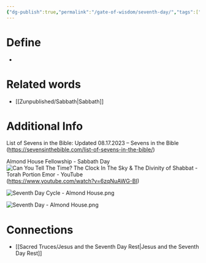 ```yaml
---
{"dg-publish":true,"permalink":"/gate-of-wisdom/seventh-day/","tags":["#GateWisdom","#Sabbath","S","D"]}
---
```


# Define
- 

# Related words
- [[Zunpublished/Sabbath\|Sabbath]]

# Additional Info

List of Sevens in the Bible: Updated 08.17.2023 – Sevens in the Bible (https://sevensinthebible.com/list-of-sevens-in-the-bible/)

Almond House Fellowship - Sabbath Day ![Can You Tell The Time? The Clock In The Sky & The Divinity of Shabbat - Torah Portion Emor - YouTube](https://img.youtube.com/vi/6zqNuAWG-BI/maxresdefault.jpg) (https://www.youtube.com/watch?v=6zqNuAWG-BI)

![Seventh Day Cycle - Almond House.png](/img/user/Assets/attachments/Seventh%20Day%20Cycle%20-%20Almond%20House.png)

![Seventh Day - Almond House.png](/img/user/Assets/attachments/Seventh%20Day%20-%20Almond%20House.png)

# Connections
- [[Sacred Truces/Jesus and the Seventh Day Rest\|Jesus and the Seventh Day Rest]]

